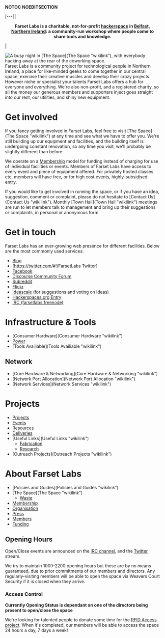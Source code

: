 __NOTOC__ __NOEDITSECTION__

|---|
|<center>
<span class="plainlinks">**Farset Labs is a charitable, not-for-profit <span class="plainlinks">[hackerspace](http://i.imgur.com/wn0PL.jpg)</span> in <span class="plainlinks">[Belfast, Northern Ireland](http://goo.gl/maps/99bp)</span>: a community-run workshop where people come to share tools and knowledge.**</span>

</center>|

![A busy night in [The Space](The Space "wikilink"), with everybody hacking away at the rear of the coworking space.](Rear_of_coworking_space.jpg "fig:A busy night in The Space, with everybody hacking away at the rear of the coworking space.") Farset Labs is a community project for technological people in Northern Ireland; a place for like-minded geeks to come together in our central space, exercise their creative muscles and develop their crazy projects. However niche or specialist your talents Farset Labs offers a hub for everyone and everything. We're also non-profit, and a registered charity, so all the money our generous members and supporters inject goes straight into our rent, our utilities, and shiny new equipment.

Get involved
============

If you fancy getting involved in Farset Labs, feel free to visit [The Space](The Space "wikilink") at any time and see what we have to offer you. We're still building up our equipment and facilities, and the building itself is undergoing constant renovation, so any time you visit, we'll probably be slightly different than before.

We operate on a [Membership](Membership "wikilink") model for funding instead of charging for use of individual facilities or events. Members of Farset Labs have access to every event and piece of equipment offered. For privately hosted classes etc, members will have free, or for high cost events, highly-subsidised entry.

If you would like to get involved in running the space, or if you have an idea, suggestion, comment or complaint, please do not hesitate to [Contact Us](Contact Us "wikilink"). Monthly [Town Hall](Town Hall "wikilink") meetings are run to let members talk to management and bring up their suggestions or complaints, in personal or anonymous form.

Get in touch
============

Farset Labs has an ever-growing web presence for different facilities. Below are the most commonly used services:

-   [Blog](http://farsetlabs.org.uk/blog/)
-   [<https://twitter.com/>#!/FarsetLabs Twitter]
-   [Facebook](https://www.facebook.com/FarsetLabs)
-   [Discourse Community Forum](http://discourse.farsetlabs.org.uk)
-   [Subreddit](http://www.reddit.com/r/farsetlabs)
-   [Flickr](http://www.flickr.com/groups/farset_labs)
-   [Ideascale](http://farsetlabs.ideascale.com/) (for suggestions and voting on ideas)
-   [Hackerspaces.org Entry](http://hackerspaces.org/wiki/FarsetLabs)
-   [IRC (farsetlabs:freenode)](http://webchat.freenode.net/?channels=farsetlabs)

Infrastructure & Tools
======================

-   [Consumer Hardware](Consumer Hardware "wikilink")
-   [Power](Power "wikilink")
-   [Tools Availiable](Tools Availiable "wikilink")

Network
-------

-   [Core Hardware & Networking](Core Hardware & Networking "wikilink")
-   [Network Port Allocation](Network Port Allocation "wikilink")
-   [Network Services](Network Services "wikilink")

Projects
========

-   [Projects](Projects "wikilink")
-   [Events](Events "wikilink")
-   [Resources](Resources "wikilink")
-   [Deliveries](Deliveries "wikilink")
-   [Useful Links](Useful Links "wikilink")
    -   [Fabrication](Fabrication "wikilink")
    -   [Research](Research "wikilink")
-   [Outreach Projects](Outreach Projects "wikilink")

About Farset Labs
=================

-   [Policies and Guides](Policies and Guides "wikilink")
-   [The Space](The Space "wikilink")
    -   [Waste](Waste "wikilink")
-   [Membership](Membership "wikilink")
-   [Organisation](Organisation "wikilink")
-   [Press](Press "wikilink")
-   [Members](Members "wikilink")
-   [Funding](Funding "wikilink")

Opening Hours
-------------

Open/Close events are announced on the [IRC channel](http://webchat.freenode.net/?randomnick=1&channels=farsetlabs&uio=d4), and the [Twitter](http://www.twitter.com/farsetlabs) stream.

We try to maintain 1000-2200 opening hours but these are by no means guaranteed, due to prior commitments of our members and directors. Any regularly-visiting members will be able to open the space via Weavers Court Security if it is closed when they arrive.

### Access Control

**Currently Opening Status is dependant on one of the directors being present to open/close the space**

We're looking for talented people to donate some time for the [RFID Access project](http://unit1.farsetlabs.org.uk/redmine/projects/farset-rfid-acc). When it's completed, our members will be able to access the space 24 hours a day, 7 days a week!
